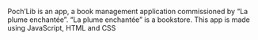 Poch’Lib 
is an app, a book management application commissioned by “La plume enchantée”. 
“La plume enchantée” is a bookstore.
This app is made using JavaScript, HTML and CSS